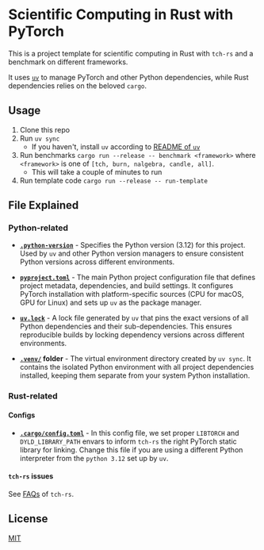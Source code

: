 # Scientific Computing in Rust with PyTorch

This is a project template for scientific computing in Rust with `tch-rs` and a benchmark on different frameworks.

It uses [`uv`](https://github.com/astral-sh/uv) to manage PyTorch and other Python dependencies, while Rust dependencies relies on the beloved `cargo`.

## Usage

1. Clone this repo
2. Run `uv sync`
   * If you haven't, install `uv` according to [README of `uv`](https://github.com/astral-sh/uv?tab=readme-ov-file#installation)
3. Run benchmarks `cargo run --release -- benchmark <framework>` where `<framework>` is one of `[tch, burn, nalgebra, candle, all]`.
   * This will take a couple of minutes to run
4. Run template code `cargo run --release -- run-template`

## File Explained

### Python-related

* **[`.python-version`](.python-version)** - Specifies the Python version (3.12) for this project. Used by `uv` and other Python version managers to ensure consistent Python versions across different environments.

* **[`pyproject.toml`](pyproject.toml)** - The main Python project configuration file that defines project metadata, dependencies, and build settings. It configures PyTorch installation with platform-specific sources (CPU for macOS, GPU for Linux) and sets up `uv` as the package manager.

* **[`uv.lock`](uv.lock)** - A lock file generated by `uv` that pins the exact versions of all Python dependencies and their sub-dependencies. This ensures reproducible builds by locking dependency versions across different environments.

* **[`.venv/`](.venv/) folder** - The virtual environment directory created by `uv sync`. It contains the isolated Python environment with all project dependencies installed, keeping them separate from your system Python installation.

### Rust-related

#### Configs

* **[`.cargo/config.toml`](.cargo/config.toml)** - In this config file, we set proper `LIBTORCH` and `DYLD_LIBRARY_PATH` envars to inform `tch-rs` the right PyTorch static library for linking. Change this file if you are using a different Python interpreter from the `python 3.12` set up by `uv`.

#### `tch-rs` issues

See [FAQs](https://github.com/LaurentMazare/tch-rs?tab=readme-ov-file#faq) of `tch-rs`.

## License

[MIT](LICENSE)